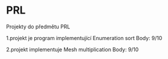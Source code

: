 # PRL
Projekty do předmětu PRL

1.projekt je program implementující Enumeration sort
Body: 9/10

2.projekt implementuje Mesh multiplication
Body: 9/10
